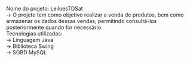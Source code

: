 Nome do projeto: LeiloesTDSat<br>
-> O projeto tem como objetivo realizar a venda de produtos, bem como armazenar os dados dessas vendas, permitindo consultá-los posteriormente quando for necessário.<br>
Tecnologias utilizadas:<br>
-> Linguagem Java<br>
-> Biblioteca Swing<br>
-> SGBD MySQL
